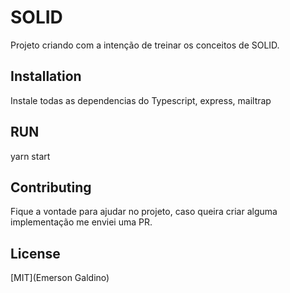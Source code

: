 # SOLID 

Projeto criando com a intenção de treinar os conceitos de SOLID.

## Installation
Instale todas as dependencias do Typescript, express, mailtrap

## RUN

yarn start

## Contributing
Fique a vontade para ajudar no projeto, caso queira criar alguma implementação me enviei uma PR.


## License
[MIT](Emerson Galdino)
